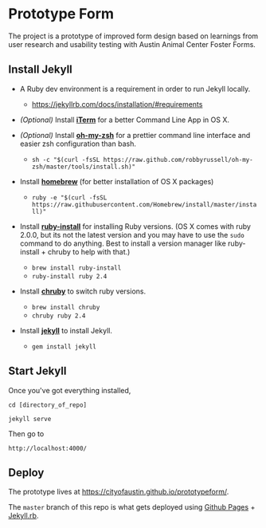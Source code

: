 # Prototype Form

The project is a prototype of improved form design based on learnings from user research and usability testing with Austin Animal Center Foster Forms.

## Install Jekyll

- A Ruby dev environment is a requirement in order to run Jekyll locally.
  - https://jekyllrb.com/docs/installation/#requirements

- *(Optional)* Install [**iTerm**](https://www.iterm2.com/) for a better Command Line App in OS X.

- _(Optional)_ Install [**oh-my-zsh**](https://github.com/robbyrussell/oh-my-zsh
) for a prettier command line interface and easier zsh configuration than bash.
	- `sh -c "$(curl -fsSL https://raw.github.com/robbyrussell/oh-my-zsh/master/tools/install.sh)"`

- Install [**homebrew**](http://brew.sh/) (for better installation of OS X packages)
	- `ruby -e "$(curl -fsSL https://raw.githubusercontent.com/Homebrew/install/master/install)"`

- Install [**ruby-install**](https://github.com/postmodern/ruby-install#readme) for installing Ruby versions. (OS X comes with ruby 2.0.0, but its not the latest version and you may have to use the `sudo` command to do anything. Best to install a version manager like ruby-install + chruby to help with that.)
	- `brew install ruby-install`
	- `ruby-install ruby 2.4`

- Install [**chruby**](https://github.com/postmodern/chruby) to switch ruby versions.
	- `brew install chruby`
	- `chruby ruby 2.4`

- Install [**jekyll**](https://github.com/postmodern/chruby) to install Jekyll.
	- `gem install jekyll`

## Start Jekyll

Once you've got everything installed, 

`cd [directory_of_repo]`

```
jekyll serve
```

Then go to

```
http://localhost:4000/
```

## Deploy

The prototype lives at https://cityofaustin.github.io/prototypeform/.

The `master` branch of this repo is what gets deployed using [Github Pages](https://pages.github.com/) + [Jekyll.rb](https://jekyllrb.com/).
